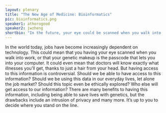 ```yaml
---
layout: plenary
title: "The New Age of Medicine: Bioinformatics"
pic: bioinformatics.png
speaker1: athorogood
speaker2: jwzheng
shortbio: "In the future, your eye could be scanned when you walk into work, your genetic makeup could be the passcode that lets you into your computer, or a hair from your head could let doctors know exactly what illnesses you get. Should we be able to have access to this information?"
---
```


In the world today, jobs have become increasingly dependent on technology. This could mean that you having your eye scanned when you walk into work, or that your genetic makeup is the passcode that lets you into your computer. It could even mean that doctors will know exactly what illnesses you’ll get, thanks to just a hair from your head. But having access to this information is controversial. Should we be able to have access to this information? Should we be using this data in our everyday lives, let alone the job market? Should this topic even be ethically explored? Who else will get access to our information? There are many benefits to having this information, including being able to save lives with genetics, but the drawbacks include an intrusion of privacy and many more. It’s up to you to decide where you stand on the line.
